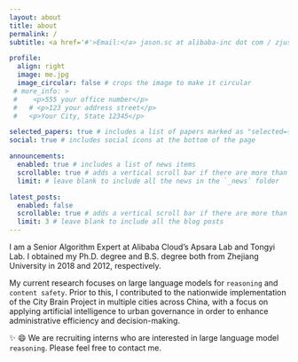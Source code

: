```yaml
---
layout: about
title: about
permalink: /
subtitle: <a href='#'>Email:</a> jason.sc at alibaba-inc dot com / zjushenchen at gmail dot com

profile:
  align: right
  image: me.jpg
  image_circular: false # crops the image to make it circular
 # more_info: >
 #    <p>555 your office number</p>
 #   # <p>123 your address street</p>
 #   <p>Your City, State 12345</p>

selected_papers: true # includes a list of papers marked as "selected={true}"
social: true # includes social icons at the bottom of the page

announcements:
  enabled: true # includes a list of news items
  scrollable: true # adds a vertical scroll bar if there are more than 3 news items
  limit: # leave blank to include all the news in the `_news` folder

latest_posts:
  enabled: false
  scrollable: true # adds a vertical scroll bar if there are more than 3 new posts items
  limit: 3 # leave blank to include all the blog posts
---
```


I am a Senior Algorithm Expert at Alibaba Cloud’s Apsara Lab and Tongyi Lab. I obtained my Ph.D. degree and B.S. degree both from Zhejiang University in 2018 and 2012, respectively. 

My current research focuses on large language models for `reasoning` and `content safety`. Prior to this, 
I contributed to the nationwide implementation of the City Brain Project in multiple cities across China, with a focus on applying artificial intelligence to urban governance in order to enhance administrative efficiency and decision-making.


:sparkles: :smile: We are recruiting interns who are interested in large language model `reasoning`. Please feel free to contact me.
